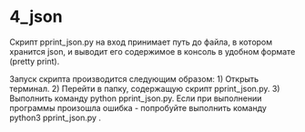 # 4_json

Скрипт pprint_json.py на вход принимает путь до файла, в котором хранится json, и выводит его содержимое в консоль в удобном формате (pretty print).

Запуск скрипта производится следующим образом: 1) Открыть терминал. 2) Перейти в папку, содержащую скрипт pprint_json.py. 3) Выполнить команду python pprint_json.py. Если при выполнении программы произошла ошибка - попробуйте выполнить команду python3 pprint_json.py .
